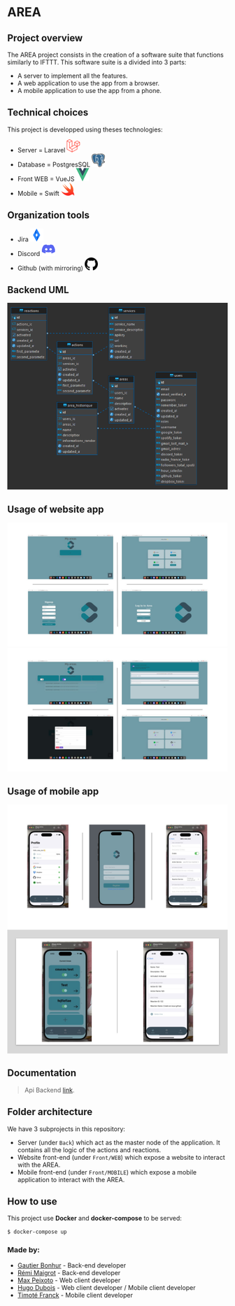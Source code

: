 # AREA



## Project overview

The AREA project consists in the creation of a software suite that functions similarly to IFTTT.
This software suite is a divided into 3 parts:

- A server to implement all the features.
- A web application to use the app from a browser.
- A mobile application to use the app from a phone.

## Technical choices

This project is developped using theses technologies:

- Server = Laravel  <img src="Doc/laravel_logo.png" width="30" height="30" alt="Description de l'image">
- Database = PostgresSQL  <img src="Doc/postgresql_logo.png" width="30" height="30" alt="Description de l'image">
- Front WEB = VueJS  <img src="Doc/vuejs_logo.png" width="30" height="30" alt="Description de l'image">
- Mobile = Swift  <img src="Doc/swift_logo.png" width="30" height="30" alt="Description de l'image">

## Organization tools
- Jira  <img src="Doc/jira_logo.png" width="30" height="30" alt="Description de l'image">
- Discord  <img src="Doc/discord_logo.png" width="30" height="30" alt="Description de l'image">
- Github (with mirroring)  <img src="Doc/github_logo.png" width="30" height="30" alt="Description de l'image">

## Backend UML

![image](Doc/uml.png)

## Usage of website app

![image](Doc/Slide1.jpg)
![image](Doc/Slide2.jpg)

## Usage of mobile app

![image](Doc/Slide3.jpg)
![image](Doc/Slide4.jpg)

## Documentation
> Api Backend [link](https://documenter.getpostman.com/view/20779056/2s9YJc1hgo).

## Folder architecture

We have 3 subprojects in this repository:
- Server (under `Back`) which act as the master node of the application. It contains
  all the logic of the actions and reactions.
- Website front-end (under `Front/WEB`) which expose a website to interact with the AREA.
- Mobile front-end (under `Front/MOBILE`) which expose a mobile application to interact with
  the AREA.

## How to use

This project use __Docker__ and __docker-compose__ to be served:

```bash
$ docker-compose up
```

### Made by:  
- [Gautier Bonhur](https://github.com/gautier337) - Back-end developer  
- [Rémi Maigrot](https://github.com/RemiMaigrot) - Back-end developer    
- [Max Peixoto](https://github.com/MaxPeix) - Web client developer  
- [Hugo Dubois](https://github.com/Hugo-code-dev) - Web client developer / Mobile client developer 
- [Timoté Franck](https://github.com/NameIsDume) - Mobile client developer  